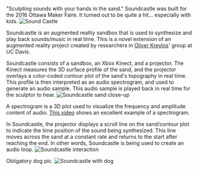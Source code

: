 
"Sculpting sounds with your hands in the sand."  Soundcastle was built for the 2016 Ottawa Maker Faire. It turned out to be quite a hit... especially with kids.
![Sound Castle](img/installations/soundcastle/lg/soundcastle_fullshot.jpg)

Soundcastle is an augmented reality sandbox that is used to synthesize and play back sounds/music in real time.  This is a novel extension of an augmented reality project created by researchers in <a href="http://idav.ucdavis.edu/~okreylos/ResDev/SARndbox/index.html">Oliver Kreylos</a>' group at UC Davis.

Soundcastle consists of a sandbox, an Xbox Kinect, and a projector. The Kinect measures the 3D surface profile of the sand, and the projector overlays a color-coded contour plot of the sand's topography in real time.  This profile is then interpreted as an audio spectrogram, and used to generate an audio sample.  This audio sample is played back in real time for the sculptor to hear.
![Soundcastle sand close-up](img/installations/soundcastle/lg/soundCastle_sandClose.png)


A spectrogram is a 3D plot used to visualize the frequency and amplitude content of audio. [This video](https://www.youtube.com/watch?v=vvr9AMWEU-c) shows an excellent example of a spectrogram.

In Soundcastle, the projector displays a scroll line on the sand/contour plot to indicate the time position of the sound being synthesized.  This line moves across the sand at a constant rate and returns to the start after reaching the end.  In other words, Soundcastle is being used to create an audio loop. 
![Soundcastle interaction](img/installations/soundcastle/lg/soundcastle_interaction1.jpg)

Obligatory dog pic.
![Soundcastle with dog](img/installations/soundcastle/lg/soundcastle_dogpic.jpg)
